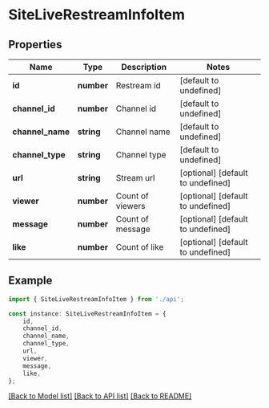 # SiteLiveRestreamInfoItem


## Properties

Name | Type | Description | Notes
------------ | ------------- | ------------- | -------------
**id** | **number** | Restream id | [default to undefined]
**channel_id** | **number** | Channel id | [default to undefined]
**channel_name** | **string** | Channel name | [default to undefined]
**channel_type** | **string** | Channel type | [default to undefined]
**url** | **string** | Stream url | [optional] [default to undefined]
**viewer** | **number** | Count of viewers | [optional] [default to undefined]
**message** | **number** | Count of message | [optional] [default to undefined]
**like** | **number** | Count of like | [optional] [default to undefined]

## Example

```typescript
import { SiteLiveRestreamInfoItem } from './api';

const instance: SiteLiveRestreamInfoItem = {
    id,
    channel_id,
    channel_name,
    channel_type,
    url,
    viewer,
    message,
    like,
};
```

[[Back to Model list]](../README.md#documentation-for-models) [[Back to API list]](../README.md#documentation-for-api-endpoints) [[Back to README]](../README.md)
